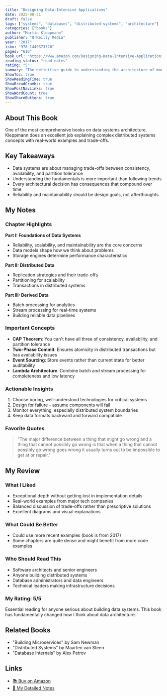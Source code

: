 ```yaml
---
title: "Designing Data-Intensive Applications"
date: 2025-08-31
draft: false
tags: ["systems", "databases", "distributed-systems", "architecture"]
categories: ["books"]
author: "Martin Kleppmann"
publisher: "O'Reilly Media"
year: "2017"
isbn: "978-1449373320"
pages: "616"
book_url: "https://www.amazon.com/Designing-Data-Intensive-Applications-Reliable-Maintainable/dp/1449373320"
reading_status: "read-notes"
rating: "5"
summary: "The definitive guide to understanding the architecture of modern data systems, covering reliability, scalability, and maintainability."
ShowToc: true
ShowReadingTime: true
ShowBreadCrumbs: true
ShowPostNavLinks: true
ShowWordCount: true
ShowShareButtons: true
---
```


## About This Book

One of the most comprehensive books on data systems architecture. Kleppmann does an excellent job explaining complex distributed systems concepts with real-world examples and trade-offs.

## Key Takeaways

- Data systems are about managing trade-offs between consistency, availability, and partition tolerance
- Understanding the fundamentals is more important than following trends
- Every architectural decision has consequences that compound over time
- Reliability and maintainability should be design goals, not afterthoughts

## My Notes

### Chapter Highlights

**Part I: Foundations of Data Systems**
- Reliability, scalability, and maintainability are the core concerns
- Data models shape how we think about problems
- Storage engines determine performance characteristics

**Part II: Distributed Data**
- Replication strategies and their trade-offs
- Partitioning for scalability
- Transactions in distributed systems

**Part III: Derived Data**
- Batch processing for analytics
- Stream processing for real-time systems
- Building reliable data pipelines

### Important Concepts

- **CAP Theorem**: You can't have all three of consistency, availability, and partition tolerance
- **Two-Phase Commit**: Ensures atomicity in distributed transactions but has availability issues
- **Event Sourcing**: Store events rather than current state for better auditability
- **Lambda Architecture**: Combine batch and stream processing for completeness and low latency

### Actionable Insights

1. Choose boring, well-understood technologies for critical systems
2. Design for failure - assume components will fail
3. Monitor everything, especially distributed system boundaries
4. Keep data formats backward and forward compatible

### Favorite Quotes

> "The major difference between a thing that might go wrong and a thing that cannot possibly go wrong is that when a thing that cannot possibly go wrong goes wrong it usually turns out to be impossible to get at or repair."

## My Review

### What I Liked

- Exceptional depth without getting lost in implementation details
- Real-world examples from major tech companies
- Balanced discussion of trade-offs rather than prescriptive solutions
- Excellent diagrams and visual explanations

### What Could Be Better

- Could use more recent examples (book is from 2017)
- Some chapters are quite dense and might benefit from more code examples

### Who Should Read This

- Software architects and senior engineers
- Anyone building distributed systems
- Database administrators and data engineers
- Technical leaders making infrastructure decisions

### My Rating: 5/5

Essential reading for anyone serious about building data systems. This book has fundamentally changed how I think about data architecture.

## Related Books

- "Building Microservices" by Sam Newman
- "Distributed Systems" by Maarten van Steen
- "Database Internals" by Alex Petrov

## Links

- [📚 Buy on Amazon](https://www.amazon.com/Designing-Data-Intensive-Applications-Reliable-Maintainable/dp/1449373320)
- [📝 My Detailed Notes](#)